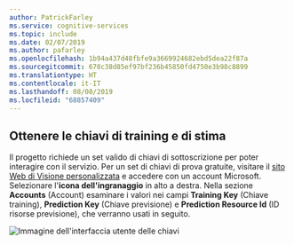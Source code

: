 ```yaml
---
author: PatrickFarley
ms.service: cognitive-services
ms.topic: include
ms.date: 02/07/2019
ms.author: pafarley
ms.openlocfilehash: 1b94a437d48fbfe9a3669924682ebd5dea22f87a
ms.sourcegitcommit: 670c38d85ef97bf236b45850fd4750e3b98c8899
ms.translationtype: HT
ms.contentlocale: it-IT
ms.lasthandoff: 08/08/2019
ms.locfileid: "68857409"
---
```

## <a name="get-the-training-and-prediction-keys"></a>Ottenere le chiavi di training e di stima

Il progetto richiede un set valido di chiavi di sottoscrizione per poter interagire con il servizio. Per un set di chiavi di prova gratuite, visitare il [sito Web di Visione personalizzata](https://customvision.ai) e accedere con un account Microsoft. Selezionare l'__icona dell'ingranaggio__ in alto a destra. Nella sezione __Accounts__ (Account) esaminare i valori nei campi __Training Key__ (Chiave training), __Prediction Key__ (Chiave previsione) e __Prediction Resource Id__ (ID risorse previsione), che verranno usati in seguito. 

![Immagine dell'interfaccia utente delle chiavi](../media/csharp-tutorial/training-prediction-keys.png)
